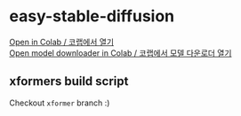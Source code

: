 # easy-stable-diffusion

[Open in Colab / 코랩에서 열기](https://colab.research.google.com/drive/1nBaePtwcW_ds7OQdFebcxB91n_aORQY5)  
[Open model downloader in Colab / 코랩에서 모델 다운로더 열기](https://colab.research.google.com/drive/1cDsP8Ofgd7xtA_kMSdx-fJyI1WPRjFR4)

## xformers build script

Checkout `xformer` branch :)
